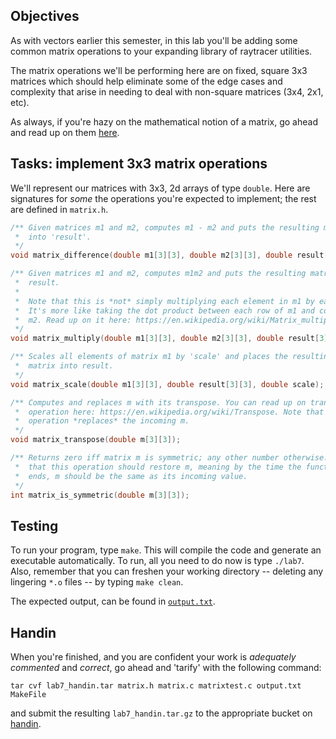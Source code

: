 ## Objectives

As with vectors earlier this semester, in this lab you'll be 
adding some common matrix operations to your expanding library of raytracer utilities. 

The matrix operations we'll be performing here are on fixed, square 3x3 matrices which
should help eliminate some of the edge cases and complexity that arise in needing to deal
with non-square matrices (3x4, 2x1, etc).

As always, if you're hazy on the mathematical notion of a matrix, go ahead and read up 
on them [here]().

## Tasks: implement 3x3 matrix operations

We'll represent our matrices with 3x3, 2d arrays of type `double`. Here are signatures
for *some* the operations you're expected to implement; the rest are defined in 
`matrix.h`.

```c
/** Given matrices m1 and m2, computes m1 - m2 and puts the resulting matrix
 *  into 'result'.
 */
void matrix_difference(double m1[3][3], double m2[3][3], double result[3][3]);

/** Given matrices m1 and m2, computes m1m2 and puts the resulting matrix into 
 *  result. 
 *  
 *  Note that this is *not* simply multiplying each element in m1 by each in m2! 
 *  It's more like taking the dot product between each row of m1 and column of 
 *  m2. Read up on it here: https://en.wikipedia.org/wiki/Matrix_multiplication
 */
void matrix_multiply(double m1[3][3], double m2[3][3], double result[3][3]);

/** Scales all elements of matrix m1 by 'scale' and places the resulting 
 *  matrix into result.
 */
void matrix_scale(double m1[3][3], double result[3][3], double scale);

/** Computes and replaces m with its transpose. You can read up on transpose 
 *  operation here: https://en.wikipedia.org/wiki/Transpose. Note that this 
 *  operation *replaces* the incoming m.
 */
void matrix_transpose(double m[3][3]);

/** Returns zero iff matrix m is symmetric; any other number otherwise. Note
 *  that this operation should restore m, meaning by the time the function 
 *  ends, m should be the same as its incoming value.
 */
int matrix_is_symmetric(double m[3][3]);
```

## Testing

To run your program, type `make`. This will compile the code and generate an 
executable automatically. To run, all you need to do now is type `./lab7`. Also,
remember that you can freshen your working directory -- deleting any lingering
`*.o` files -- by typing `make clean`.

The expected output, can be found in [`output.txt`]().

## Handin

When you're finished, and you are confident your work is *adequately commented* and 
*correct*, go ahead and 'tarify' with the following command:

```
tar cvf lab7_handin.tar matrix.h matrix.c matrixtest.c output.txt MakeFile
```

and submit the resulting `lab7_handin.tar.gz` to the appropriate bucket on 
[handin](https://handin.cs.clemson.edu/courses/).
